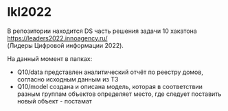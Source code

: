 # lkl2022
В репозитории находится DS часть решения задачи 10 хакатона https://leaders2022.innoagency.ru/  
(Лидеры Цифровой информации 2022).  

На данный момент в папках:  
- Q10/data представлен аналитический отчёт по реестру домов, согласно исходным данным из ТЗ  
- Q10/model создана и описана модель, которая в соответствии разным группам объектов определяет место, где следует поставить новый объект - постамат  
